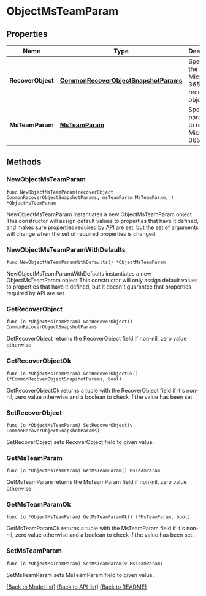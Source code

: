 # ObjectMsTeamParam

## Properties

Name | Type | Description | Notes
------------ | ------------- | ------------- | -------------
**RecoverObject** | [**CommonRecoverObjectSnapshotParams**](CommonRecoverObjectSnapshotParams.md) | Specifies the Microsoft 365 Team recover object info. | 
**MsTeamParam** | [**MsTeamParam**](MsTeamParam.md) | Specifies parameters to recover a Microsoft 365 Team. | 

## Methods

### NewObjectMsTeamParam

`func NewObjectMsTeamParam(recoverObject CommonRecoverObjectSnapshotParams, msTeamParam MsTeamParam, ) *ObjectMsTeamParam`

NewObjectMsTeamParam instantiates a new ObjectMsTeamParam object
This constructor will assign default values to properties that have it defined,
and makes sure properties required by API are set, but the set of arguments
will change when the set of required properties is changed

### NewObjectMsTeamParamWithDefaults

`func NewObjectMsTeamParamWithDefaults() *ObjectMsTeamParam`

NewObjectMsTeamParamWithDefaults instantiates a new ObjectMsTeamParam object
This constructor will only assign default values to properties that have it defined,
but it doesn't guarantee that properties required by API are set

### GetRecoverObject

`func (o *ObjectMsTeamParam) GetRecoverObject() CommonRecoverObjectSnapshotParams`

GetRecoverObject returns the RecoverObject field if non-nil, zero value otherwise.

### GetRecoverObjectOk

`func (o *ObjectMsTeamParam) GetRecoverObjectOk() (*CommonRecoverObjectSnapshotParams, bool)`

GetRecoverObjectOk returns a tuple with the RecoverObject field if it's non-nil, zero value otherwise
and a boolean to check if the value has been set.

### SetRecoverObject

`func (o *ObjectMsTeamParam) SetRecoverObject(v CommonRecoverObjectSnapshotParams)`

SetRecoverObject sets RecoverObject field to given value.


### GetMsTeamParam

`func (o *ObjectMsTeamParam) GetMsTeamParam() MsTeamParam`

GetMsTeamParam returns the MsTeamParam field if non-nil, zero value otherwise.

### GetMsTeamParamOk

`func (o *ObjectMsTeamParam) GetMsTeamParamOk() (*MsTeamParam, bool)`

GetMsTeamParamOk returns a tuple with the MsTeamParam field if it's non-nil, zero value otherwise
and a boolean to check if the value has been set.

### SetMsTeamParam

`func (o *ObjectMsTeamParam) SetMsTeamParam(v MsTeamParam)`

SetMsTeamParam sets MsTeamParam field to given value.



[[Back to Model list]](../README.md#documentation-for-models) [[Back to API list]](../README.md#documentation-for-api-endpoints) [[Back to README]](../README.md)


